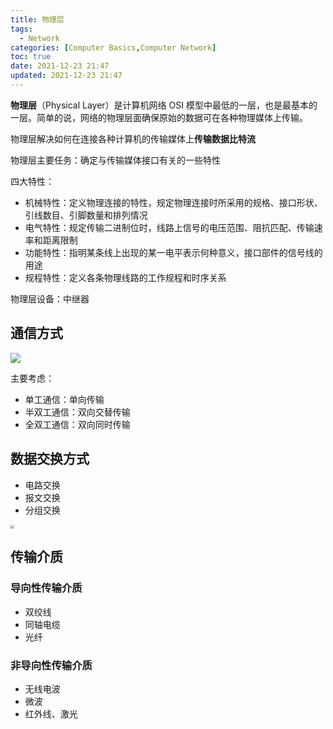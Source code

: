 ```yaml
---
title: 物理层
tags:
  - Network
categories: [Computer Basics,Computer Network]
toc: true
date: 2021-12-23 21:47
updated: 2021-12-23 21:47
---
```


**物理层**（Physical Layer）是计算机网络 OSI 模型中最低的一层，也是最基本的一层。简单的说，网络的物理层面确保原始的数据可在各种物理媒体上传输。

物理层解决如何在连接各种计算机的传输媒体上**传输数据比特流**

物理层主要任务：确定与传输媒体接口有关的一些特性

四大特性：

- 机械特性：定义物理连接的特性，规定物理连接时所采用的规格、接口形状、引线数目、引脚数量和排列情况
- 电气特性：规定传输二进制位时，线路上信号的电压范围、阻抗匹配、传输速率和距离限制
- 功能特性：指明某条线上出现的某一电平表示何种意义，接口部件的信号线的用途
- 规程特性：定义各条物理线路的工作规程和时序关系

物理层设备：中继器

<!-- more -->

## 通信方式

![](https://picgo-1303870432.cos.ap-shanghai.myqcloud.com/img/202112232153357.png)

主要考虑：

- 单工通信：单向传输
- 半双工通信：双向交替传输
- 全双工通信：双向同时传输

## 数据交换方式

- 电路交换
- 报文交换
- 分组交换

<img src="https://picgo-1303870432.cos.ap-shanghai.myqcloud.com/img/202112232156819.png" style="zoom: 40%;" />

## 传输介质

### 导向性传输介质

- 双绞线
- 同轴电缆
- 光纤

### 非导向性传输介质

- 无线电波
- 微波
- 红外线、激光
